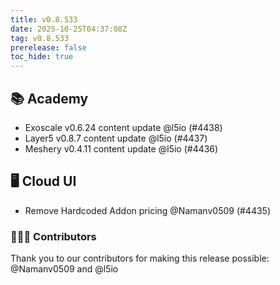```yaml
---
title: v0.8.533
date: 2025-10-25T04:37:08Z
tag: v0.8.533
prerelease: false
toc_hide: true
---
```


## 📚 Academy

- Exoscale v0.6.24 content update @l5io (#4438)
- Layer5 v0.8.7 content update @l5io (#4437)
- Meshery v0.4.11 content update @l5io (#4436)

## 🖥 Cloud UI

- Remove Hardcoded Addon pricing @Namanv0509 (#4435)

### 👨🏽‍💻 Contributors

Thank you to our contributors for making this release possible:
@Namanv0509 and @l5io

